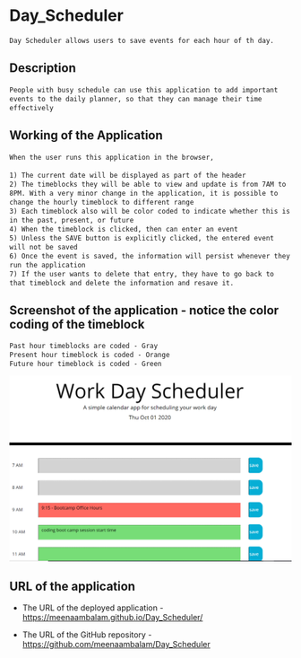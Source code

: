 # Day_Scheduler
```
Day Scheduler allows users to save events for each hour of th day.

```

## Description

```
People with busy schedule can use this application to add important events to the daily planner, so that they can manage their time effectively

```

## Working of the Application
```
When the user runs this application in the browser, 

1) The current date will be displayed as part of the header
2) The timeblocks they will be able to view and update is from 7AM to 8PM. With a very minor change in the application, it is possible to change the hourly timeblock to different range
3) Each timeblock also will be color coded to indicate whether this is in the past, present, or future
4) When the timeblock is clicked, then can enter an event
5) Unless the SAVE button is explicitly clicked, the entered event will not be saved
6) Once the event is saved, the information will persist whenever they run the application
7) If the user wants to delete that entry, they have to go back to that timeblock and delete the information and resave it.

```

## Screenshot of the application  - notice the color coding of the timeblock
```
Past hour timeblocks are coded - Gray
Present hour timeblock is coded - Orange
Future hour timeblock is coded - Green
```
![day planner screenshot](./Assets/DayScheduler_Screenshot.png)

## URL of the application

* The URL of the deployed application - https://meenaambalam.github.io/Day_Scheduler/

* The URL of the GitHub repository - https://github.com/meenaambalam/Day_Scheduler

